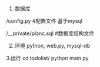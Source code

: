 1. 数据库

/config.py  #配置文件 基于mysql

/__private/planc.sql  #数据库结构文件

2. 环境
python, web.py, mysql-db

3.运行
cd todolist/
python main.py


